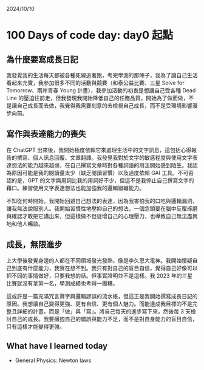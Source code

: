 2024/10/10
# 100 Days of code day: day0 起點

## 為什麼要寫成長日記
我發覺我的生活每天都被各種死線追著跑，考完學測的那陣子，我為了讓自己生活看起來充實，我參加很多不同的活動與競賽（和泰公益比賽、三星 Solve for Tomorrow、兩岸青春 Young 計畫），我參加活動的初衷是想讓自己受各種 Dead Line 的壓迫往前走，但我發現我開始降低自己的任務品質，開始為了做而做，不是讓自己成長而去做，我覺得我需要刻意的去檢視自己成長，而不是受環境影響漫步向前。

## 寫作與表達能力的喪失
在 ChatGPT 出來後，我開始極度依賴它來處理生活中的文字訊息，這包括心得報告的撰寫、個人訊息回覆、文章翻譯。我發覺我對於文字的敏感程度與使用文字表達想法的能力越來越弱，在自己撰寫文章時對各種詞語的用法開始感到陌生。我認為原因可能是我的閱讀量太少（缺乏閱讀習慣）以及過度依賴 GAI 工具。不可否認的是，GPT 的文字與用詞比我的用詞好不少，但這不是我停止自己撰寫文字的藉口。練習使用文字表達想法也能加強我的邏輯組織能力。

不知從何時開始，我開始回避自己想法的表達，因為我害怕我的口吃與邏輯漏洞，讓我無法說服別人。我開始習慣性地壓抑自己的想法，一個念頭要在腦中反覆琢磨與確認才敢把它講出來，但這樣做不但徒增自己的心理壓力，也導致自己無法盡興地和他人暢談。

## 成長，無限進步
上大學後發覺身邊的人都在不同領域發光發熱，像是李久恩大電神。我開始懷疑自己到底有什麼能力，我實在想不到。我只有對自己的盲目自信，覺得自己好像可以把不同的事情做好，只要我想的話。但事實證明並不是這樣。我 2023 年的三星比賽就沒有拿第一名，學測成績也考得一團糟。

這或許是一篇充滿冗言贅字與邏輯謬誤的流水帳，但這正是我開始撰寫成長日記的原因。我想讓自己變得更強、更有自信、更有個人魅力。而能達成我目標的不是完整且詳細的計畫，而是「做」與「寫」。將自己每天的進步寫下來，然後每 3 天檢討自己的成長。我要擁抱自己的錯誤與能力不足，而不是對自身能力的盲目自信，只有這樣才能變得更強。

## What have I learned today
- General Physics: Newton laws